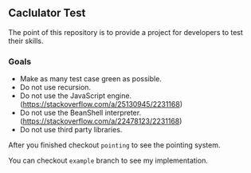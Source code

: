 ## Caclulator Test

The point of this repository is to provide a project for developers to test their skills.

### Goals

* Make as many test case green as possible.
* Do not use recursion.
* Do not use the JavaScript engine. (https://stackoverflow.com/a/25130945/2231168)
* Do not use the BeanShell interpreter. (https://stackoverflow.com/a/22478123/2231168)
* Do not use third party libraries.

After you finished checkout `pointing` to see the pointing system.

You can checkout `example` branch to see my implementation.
